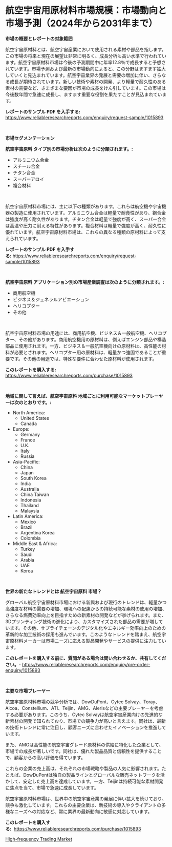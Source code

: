 <p><h1>航空宇宙用原材料市場規模：市場動向と市場予測（2024年から2031年まで）</h1></p><p><strong>市場の概要とレポートの対象範囲</strong></p>
<p><p>航空宇宙原材料とは、航空宇宙産業において使用される素材や部品を指します。この市場の将来と現在の展望は非常に明るく、成長分析も高い水準で行われています。航空宇宙原材料市場は今後の予測期間中に年率12.8％で成長すると予想されています。市場予測および最新の市場動向によると、この分野はますます拡大していくと見込まれています。航空宇宙業界の発展と需要の増加に伴い、さらなる成長が期待されています。新しい技術や素材の開発、より軽量で耐久性のある素材の需要など、さまざまな要因が市場の成長をけん引しています。この市場は今後数年間で急速に成長し、ますます重要な役割を果たすことが見込まれています。</p></p>
<p><strong>レポートのサンプル PDF を入手する:</strong> <a href="https://www.reliableresearchreports.com/enquiry/request-sample/1015893">https://www.reliableresearchreports.com/enquiry/request-sample/1015893</a></p>
<p>&nbsp;</p>
<p><strong>市場セグメンテーション</strong></p>
<p><strong>航空宇宙原料 タイプ別の市場分析は次のように分類されます。:</strong></p>
<p><ul><li>アルミニウム合金</li><li>スチール合金</li><li>チタン合金</li><li>スーパーアロイ</li><li>複合材料</li></ul></p>
<p>&nbsp;</p>
<p><p>航空宇宙原材料市場には、主に以下の種類があります。これらは航空機や宇宙機器の製造に使用されています。アルミニウム合金は軽量で耐食性があり、鋼合金は強度が高く耐久性があります。チタン合金は軽量で強度が高く、スーパー合金は高温や圧力に耐える特性があります。複合材料は軽量で強度が高く、耐久性に優れています。航空宇宙原材料市場は、これらの異なる種類の原材料によって支えられています。</p></p>
<p><strong>レポートのサンプル PDF を入手する:</strong>&nbsp;<a href="https://www.reliableresearchreports.com/enquiry/request-sample/1015893">https://www.reliableresearchreports.com/enquiry/request-sample/1015893</a></p>
<p>&nbsp;</p>
<p><strong> 航空宇宙原料 アプリケーション別の市場産業調査は次のように分類されます。:</strong></p>
<p><ul><li>商用航空機</li><li>ビジネス＆ジェネラルアビエーション</li><li>ヘリコプター</li><li>その他</li></ul></p>
<p>&nbsp;</p>
<p><p>航空宇宙原材料市場の用途には、商用航空機、ビジネス＆一般航空機、ヘリコプター、その他があります。商用航空機用の原材料は、例えばエンジン部品や構造部品に使用されます。一方、ビジネス＆一般航空機向けの原材料は、高性能の材料が必要とされます。ヘリコプター用の原材料は、軽量かつ強固であることが重要です。その他の用途では、特殊な要件に合わせた原材料が使用されます。</p></p>
<p><strong>このレポートを購入する:</strong>&nbsp; <a href="https://www.reliableresearchreports.com/purchase/1015893">https://www.reliableresearchreports.com/purchase/1015893</a></p>
<p>&nbsp;</p>
<p><strong>地域に関して言えば、航空宇宙原料 地域ごとに利用可能なマーケットプレーヤーは次のとおりです。:</strong></p>
<p><ul>
    <li>
        North America:
        <ul>
            <li>United States</li>
            <li>Canada</li>
        </ul>
    </li>
    <li>
        Europe:
        <ul>
            <li>Germany</li>
            <li>France</li>
            <li>U.K.</li>
            <li>Italy</li>
            <li>Russia</li>
        </ul>
    </li>
    <li>
        Asia-Pacific:
        <ul>
            <li>China</li>
            <li>Japan</li>
            <li>South Korea</li>
            <li>India</li>
            <li>Australia</li>
            <li>China Taiwan</li>
            <li>Indonesia</li>
            <li>Thailand</li>
            <li>Malaysia</li>
        </ul>
    </li>
    <li>
        Latin America:
        <ul>
            <li>Mexico</li>
            <li>Brazil</li>
            <li>Argentina Korea</li>
            <li>Colombia</li>
        </ul>
    </li>
    <li>
        Middle East & Africa:
        <ul>
            <li>Turkey</li>
            <li>Saudi</li>
            <li>Arabia</li>
            <li>UAE</li>
            <li>Korea</li>
        </ul>
    </li>
    </ul></p>
<p>&nbsp;</p>
<p><strong>世界の新たなトレンドとは 航空宇宙原料 市場？</strong></p>
<p><p>グローバル航空宇宙原材料市場における新興および現行のトレンドは、軽量かつ高強度な材料の需要の増加、環境への配慮からの持続可能な素材の使用の増加、さらなる燃費効率向上を目指すための新素材の開発などが挙げられます。また、3Dプリンティング技術の進化により、カスタマイズされた部品の需要が増しています。その他、サプライチェーンのデジタル化やエネルギー効率向上のための革新的な加工技術の採用も進んでいます。このようなトレンドを踏まえ、航空宇宙原材料メーカーは市場ニーズに応える製品開発やサービスの提供に注力しています。</p></p>
<p><strong>このレポートを購入する前に、質問がある場合は問い合わせるか、共有してください。</strong>- <a href="https://www.reliableresearchreports.com/enquiry/pre-order-enquiry/1015893">https://www.reliableresearchreports.com/enquiry/pre-order-enquiry/1015893</a></p>
<p>&nbsp;</p>
<p><strong>主要な市場プレーヤー</strong></p>
<p><p>航空宇宙原材料市場の競争分析では、DowDuPont、Cytec Solvay、Toray、Alcoa、Constellium、ATI、Teijin、AMG、Alerisなどの主要プレーヤーを考慮する必要があります。このうち、Cytec Solvayは航空宇宙産業向けの先進的な新素材の開発で知られており、市場での競争力が高いと言えます。同社は、最新の技術トレンドに常に注目し、顧客ニーズに合わせたイノベーションを推進しています。</p><p>また、AMGは高性能の航空宇宙グレード原材料の供給に特化した企業として、市場での成長が著しいです。同社は、優れた製品品質と信頼性を提供することで、顧客からの高い評価を得ています。</p><p>これらの企業の売上高は、それぞれの市場戦略や製品の人気に影響されます。たとえば、DowDuPontは独自の製品ラインとグローバルな販売ネットワークを活かして、安定した売上高を達成しています。一方、Teijinは持続可能な素材開発に焦点を当て、市場で急速に成長しています。</p><p>航空宇宙原材料市場は、世界中の航空宇宙産業の発展に伴い拡大を続けており、競争も激化しています。これらの主要企業は、新技術の導入やクライアントの多様なニーズへの対応など、常に業界の最新動向に敏感に対応しています。</p></p>
<p><strong>このレポートを購入する:</strong>&nbsp;&nbsp;<a href="https://www.reliableresearchreports.com/purchase/1015893">https://www.reliableresearchreports.com/purchase/1015893</a></p>
<p><p><a href="https://metal-farmhouse-e95.notion.site/Insights-into-High-frequency-Trading-Market-Size-Analysing-Market-Share-Trends-and-Growth-from-20-5875ab52d3d74b2285191b1217915a81">High-frequency Trading Market</a></p></p>